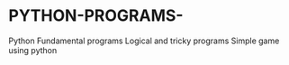 # PYTHON-PROGRAMS-
Python Fundamental programs
Logical and tricky programs
Simple game using python
